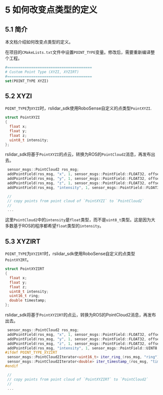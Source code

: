 # 5 如何改变点类型的定义



## 5.1 简介

本文档介绍如何改变点类型的定义。

在项目的```CMakeLists.txt```文件中设置`POINT_TYPE`变量。修改后，需要重新编译整个工程。

```cmake
#=======================================
# Custom Point Type (XYZI, XYZIRT)
#=======================================
set(POINT_TYPE XYZI)
```



## 5.2 XYZI

`POINT_TYPE`为`XYZI`时，rslidar_sdk使用RoboSense自定义的点类型```PointXYZI```. 

```c++
struct PointXYZI
{
  float x;
  float y;
  float z;
  uint8_t intensity;
};
```

rslidar_sdk将基于`PointXYZI`的点云，转换为ROS的`PointCloud2`消息，再发布出去。

```c++
 sensor_msgs::PointCloud2 ros_msg;
 addPointField(ros_msg, "x", 1, sensor_msgs::PointField::FLOAT32, offset);
 addPointField(ros_msg, "y", 1, sensor_msgs::PointField::FLOAT32, offset);
 addPointField(ros_msg, "z", 1, sensor_msgs::PointField::FLOAT32, offset);
 addPointField(ros_msg, "intensity", 1, sensor_msgs::PointField::FLOAT32, offset);

 // 
 // copy points from point cloud of `PointXYZI` to `PointCloud2`
 //
 ...
```

这里`PointCloud2`中的`intensity`是`float`类型，而不是`uint8_t`类型。这是因为大多数基于ROS的程序都希望`float`类型的`intensity`。



## 5.3 XYZIRT

`POINT_TYPE`为`XYZIRT`时，rslidar_sdk使用RoboSense自定义的点类型```PointXYZRT```。

```c++
struct PointXYZIRT
{
  float x;
  float y;
  float z;
  uint8_t intensity;
  uint16_t ring;
  double timestamp;
};
```

rslidar_sdk将基于`PointXYZIRT`的点云，转换为ROS的PointCloud2消息，再发布出去。

```c++
 sensor_msgs::PointCloud2 ros_msg;
 addPointField(ros_msg, "x", 1, sensor_msgs::PointField::FLOAT32, offset);
 addPointField(ros_msg, "y", 1, sensor_msgs::PointField::FLOAT32, offset);
 addPointField(ros_msg, "z", 1, sensor_msgs::PointField::FLOAT32, offset);
 addPointField(ros_msg, "intensity", 1, sensor_msgs::PointField::UINT8, offset);
#ifdef POINT_TYPE_XYZIRT
 sensor_msgs::PointCloud2Iterator<uint16_t> iter_ring_(ros_msg, "ring");
 sensor_msgs::PointCloud2Iterator<double> iter_timestamp_(ros_msg, "timestamp");
#endif

 // 
 // copy points from point cloud of `PointXYZIRT` to `PointCloud2`
 //
 ...
```

